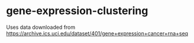 # gene-expression-clustering

Uses data downloaded from https://archive.ics.uci.edu/dataset/401/gene+expression+cancer+rna+seq

